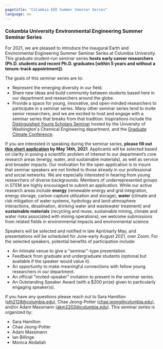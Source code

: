 ```yaml
---
pagetitle: "Columbia EEE Summer Seminar Series"
language: en
---
```


### Columbia University Environmental Engineering Summer Seminar Series

For 2021, we are pleased to introduce the inaugural Earth and
Environmental Engineering Summer Seminar Series at Columbia
University. This graduate student-run seminar series **hosts early
career researchers (Ph.D. students and recent Ph.D. graduates [within
5 years and without a tenure-track appointment]).**

The goals of this seminar series are to:

- Represent the emerging diversity in our field.
- Share new ideas and build community between students based here in
  our department and researchers around the globe.
- Provide a space for young, innovative, and open-minded researchers
  to participate in a seminar series. Many other seminar series tend
  to invite senior researchers, and we are excited to host and engage
  with a seminar series that breaks from that tradition. Inspirations
  include the [Distinguished Young Scholars
  Seminar](http://depts.washington.edu/dyss/index.html) hosted by the
  University of Washington's Chemical Engineering department, and the
  [Graduate Climate
  Conference](https://pcc.uw.edu/events/graduate-climate-conference/).

If you are interested in speaking during the seminar series, **please
fill out [this short
application](https://docs.google.com/forms/d/1x05IPe6zoQbrJ5OSldxM5aMGrGUGwOI1Ex4qCCRw914)
by May 14th, 2021**. Applicants
will be selected based on clarity in posing a scientific problem of
interest to our department’s core research areas (energy, water, and
sustainable materials), as well as service and broader impacts. Our
motivation for the open application is to insure that seminar speakers
are not limited to those already in our professional and social
networks. We are especially interested in hearing from young
researchers of diverse backgrounds. Members of underrepresented groups
in STEM are highly encouraged to submit an application. While our
active research areas include **energy** (renewable energy and grid
integration, energy storage, carbon capture utilization and storage),
**water** (climate and risk mitigation of water systems, hydrology and
land-atmosphere interactions, desalination, drinking water and
wastewater treatment) and **sustainable materials** (recycling and
reuse, sustainable mining, climate and water risks associated with
mining operations), we welcome submissions from related fields in
environmental impacts and environmental science.

Speakers will be selected and notified in late April/early May, and
presentations will be scheduled for June-early August 2021, over
Zoom. For the selected speakers, potential benefits of participation
include:

- An intimate venue to give a "seminar"-type presentation.
- Feedback from graduate and undergraduate students (optional but
  available if the speaker would value it).
- An opportunity to make meaningful connections with fellow young
  researchers in our department.
- An official "invited-speaker" invitation to present in the seminar
  series.
- An Outstanding Speaker Award (with a $200 prize) given to
  particularly engaging speaker(s).

If you have any questions please reach out to Sara Hamilton
(sth2128@columbia.edu), Chae Jeong-Potter (chae.jeong@columbia.edu),
and/or Adam Massmann (akm2203@columbia.edu). This seminar series is
organized by:

- Sara Hamilton
- Chae Jeong-Potter
- Adam Massmann
- Ian Billinge
- Monica Abdallah
